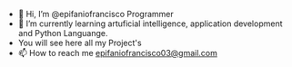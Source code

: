 - 👋 Hi, I’m @epifaniofrancisco
          Programmer
- 🌱 I’m currently learning artuficial intelligence, application development and Python Languange.
- You will see here all my Project's
- 📫 How to reach me epifaniofrancisco03@gmail.com

<!---
epifaniofrancisco/epifaniofrancisco is a ✨ special ✨ repository because its `README.md` (this file) appears on your GitHub profile.
You can click the Preview link to take a look at your changes.
--->
